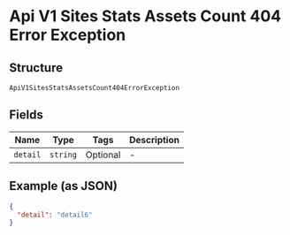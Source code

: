 
# Api V1 Sites Stats Assets Count 404 Error Exception

## Structure

`ApiV1SitesStatsAssetsCount404ErrorException`

## Fields

| Name | Type | Tags | Description |
|  --- | --- | --- | --- |
| `detail` | `string` | Optional | - |

## Example (as JSON)

```json
{
  "detail": "detail6"
}
```

